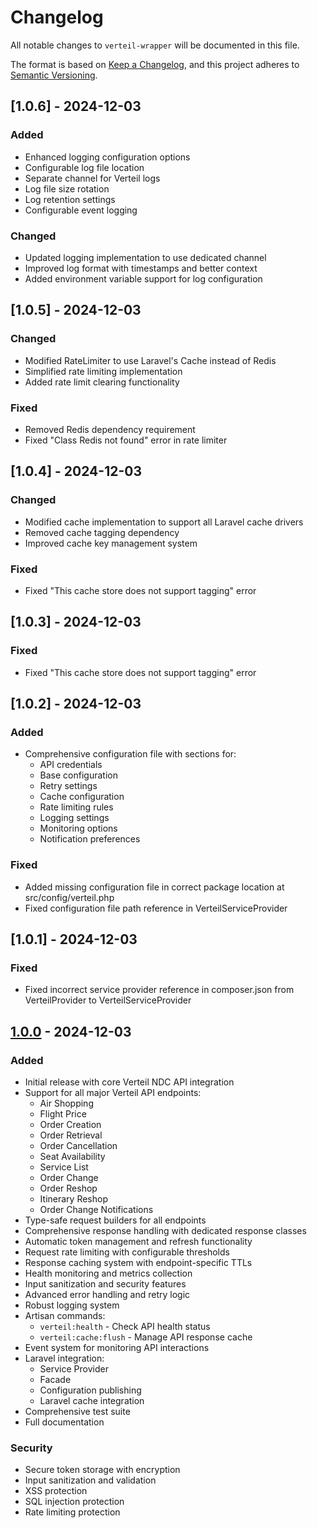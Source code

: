 # Changelog

All notable changes to `verteil-wrapper` will be documented in this file.

The format is based on [Keep a Changelog](https://keepachangelog.com/en/1.0.0/),
and this project adheres to [Semantic Versioning](https://semver.org/spec/v2.0.0.html).

## [1.0.6] - 2024-12-03

### Added

- Enhanced logging configuration options
- Configurable log file location
- Separate channel for Verteil logs
- Log file size rotation
- Log retention settings
- Configurable event logging

### Changed

- Updated logging implementation to use dedicated channel
- Improved log format with timestamps and better context
- Added environment variable support for log configuration

## [1.0.5] - 2024-12-03

### Changed

- Modified RateLimiter to use Laravel's Cache instead of Redis
- Simplified rate limiting implementation
- Added rate limit clearing functionality

### Fixed

- Removed Redis dependency requirement
- Fixed "Class Redis not found" error in rate limiter

## [1.0.4] - 2024-12-03

### Changed

- Modified cache implementation to support all Laravel cache drivers
- Removed cache tagging dependency
- Improved cache key management system

### Fixed

- Fixed "This cache store does not support tagging" error

## [1.0.3] - 2024-12-03

### Fixed

- Fixed "This cache store does not support tagging" error

## [1.0.2] - 2024-12-03

### Added

- Comprehensive configuration file with sections for:
  - API credentials
  - Base configuration
  - Retry settings
  - Cache configuration
  - Rate limiting rules
  - Logging settings
  - Monitoring options
  - Notification preferences

### Fixed

- Added missing configuration file in correct package location at src/config/verteil.php
- Fixed configuration file path reference in VerteilServiceProvider

## [1.0.1] - 2024-12-03

### Fixed

- Fixed incorrect service provider reference in composer.json from VerteilProvider to VerteilServiceProvider

## [1.0.0] - 2024-12-03

### Added

- Initial release with core Verteil NDC API integration
- Support for all major Verteil API endpoints:
  - Air Shopping
  - Flight Price
  - Order Creation
  - Order Retrieval
  - Order Cancellation
  - Seat Availability
  - Service List
  - Order Change
  - Order Reshop
  - Itinerary Reshop
  - Order Change Notifications
- Type-safe request builders for all endpoints
- Comprehensive response handling with dedicated response classes
- Automatic token management and refresh functionality
- Request rate limiting with configurable thresholds
- Response caching system with endpoint-specific TTLs
- Health monitoring and metrics collection
- Input sanitization and security features
- Advanced error handling and retry logic
- Robust logging system
- Artisan commands:
  - `verteil:health` - Check API health status
  - `verteil:cache:flush` - Manage API response cache
- Event system for monitoring API interactions
- Laravel integration:
  - Service Provider
  - Facade
  - Configuration publishing
  - Laravel cache integration
- Comprehensive test suite
- Full documentation

### Security

- Secure token storage with encryption
- Input sanitization and validation
- XSS protection
- SQL injection protection
- Rate limiting protection

[1.0.0]: https://github.com/santosdave/verteil-wrapper/releases/tag/v1.0.0
